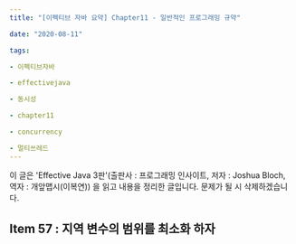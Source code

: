 ```yaml
---
title: "[이펙티브 자바 요약] Chapter11 - 일반적인 프로그래밍 규약"

date: "2020-08-11"

tags:

- 이펙티브자바

- effectivejava

- 동시성

- chapter11

- concurrency

- 멀티쓰레드
---
```


 이 글은 'Effective Java 3판'(출판사 : 프로그래밍 인사이트, 저자 : Joshua Bloch, 역자 : 개앞맵시(이복연)) 을 읽고 내용을 정리한 글입니다. 문제가 될 시 삭제하겠습니다.



## Item 57 : 지역 변수의 범위를 최소화 하자

